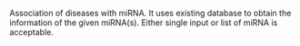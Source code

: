 Association of diseases with miRNA. 
It uses existing database to obtain the information of the given miRNA(s). Either single input or list of miRNA is acceptable.

